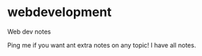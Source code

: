 # webdevelopment
Web dev notes

Ping me if you want ant extra notes on any topic!
I have all notes.
